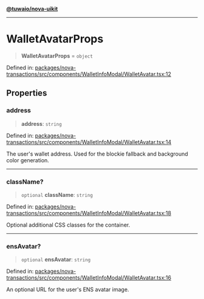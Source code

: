 [**@tuwaio/nova-uikit**](../../../README.md)

***

# WalletAvatarProps

> **WalletAvatarProps** = `object`

Defined in: [packages/nova-transactions/src/components/WalletInfoModal/WalletAvatar.tsx:12](https://github.com/TuwaIO/nova-uikit/blob/c38f885596dc568c4b7c49b3605e683fc88f4470/packages/nova-transactions/src/components/WalletInfoModal/WalletAvatar.tsx#L12)

## Properties

### address

> **address**: `string`

Defined in: [packages/nova-transactions/src/components/WalletInfoModal/WalletAvatar.tsx:14](https://github.com/TuwaIO/nova-uikit/blob/c38f885596dc568c4b7c49b3605e683fc88f4470/packages/nova-transactions/src/components/WalletInfoModal/WalletAvatar.tsx#L14)

The user's wallet address. Used for the blockie fallback and background color generation.

***

### className?

> `optional` **className**: `string`

Defined in: [packages/nova-transactions/src/components/WalletInfoModal/WalletAvatar.tsx:18](https://github.com/TuwaIO/nova-uikit/blob/c38f885596dc568c4b7c49b3605e683fc88f4470/packages/nova-transactions/src/components/WalletInfoModal/WalletAvatar.tsx#L18)

Optional additional CSS classes for the container.

***

### ensAvatar?

> `optional` **ensAvatar**: `string`

Defined in: [packages/nova-transactions/src/components/WalletInfoModal/WalletAvatar.tsx:16](https://github.com/TuwaIO/nova-uikit/blob/c38f885596dc568c4b7c49b3605e683fc88f4470/packages/nova-transactions/src/components/WalletInfoModal/WalletAvatar.tsx#L16)

An optional URL for the user's ENS avatar image.
